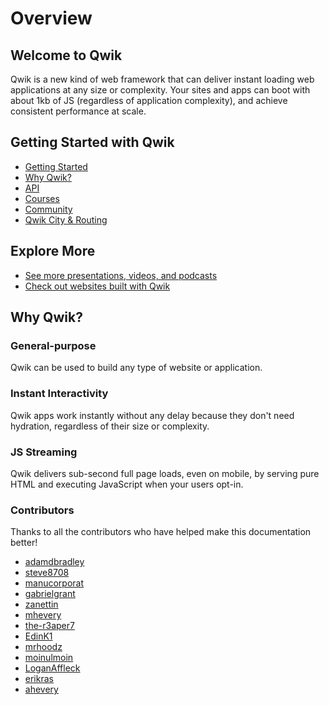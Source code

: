 # Overview

## Welcome to Qwik
Qwik is a new kind of web framework that can deliver instant loading web applications at any size or complexity. Your sites and apps can boot with about 1kb of JS (regardless of application complexity), and achieve consistent performance at scale.

## Getting Started with Qwik
- [Getting Started](https://qwik.dev/docs/getting-started/)
- [Why Qwik?](https://qwik.dev/docs/concepts/think-qwik/)
- [API](https://qwik.dev/api/)
- [Courses](https://qwik.dev/ecosystem/#courses)
- [Community](https://qwik.dev/chat)
- [Qwik City & Routing](https://qwik.dev/docs/qwikcity/)

## Explore More
- [See more presentations, videos, and podcasts](https://qwik.dev/media/)
- [Check out websites built with Qwik](https://qwik.dev/showcase/)

## Why Qwik?
### General-purpose
Qwik can be used to build any type of website or application.

### Instant Interactivity
Qwik apps work instantly without any delay because they don't need hydration, regardless of their size or complexity.

### JS Streaming
Qwik delivers sub-second full page loads, even on mobile, by serving pure HTML and executing JavaScript when your users opt-in.

### Contributors
Thanks to all the contributors who have helped make this documentation better!
- [adamdbradley](https://github.com/adamdbradley)
- [steve8708](https://github.com/steve8708)
- [manucorporat](https://github.com/manucorporat)
- [gabrielgrant](https://github.com/gabrielgrant)
- [zanettin](https://github.com/zanettin)
- [mhevery](https://github.com/mhevery)
- [the-r3aper7](https://github.com/the-r3aper7)
- [EdinK1](https://github.com/EdinK1)
- [mrhoodz](https://github.com/mrhoodz)
- [moinulmoin](https://github.com/moinulmoin)
- [LoganAffleck](https://github.com/LoganAffleck)
- [erikras](https://github.com/erikras)
- [ahevery](https://github.com/ahevery)
